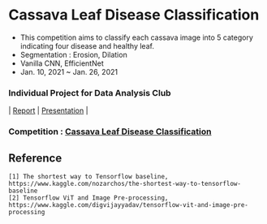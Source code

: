 # Cassava Leaf Disease Classification
- This competition aims to classify each cassava image into 5 category indicating four disease and healthy leaf.
- Segmentation : Erosion, Dilation
- Vanilla CNN, EfficientNet
- Jan. 10, 2021 ~ Jan. 26, 2021

### Individual Project for Data Analysis Club
| [Report](https://github.com/OH-Seoyoung/Cassava_Leaf_Disease_Classification/blob/master/Mid_report.pdf) | [Presentation](https://github.com/OH-Seoyoung/Cassava_Leaf_Disease_Classification/blob/master/Presentation.pdf) |

### Competition : [Cassava Leaf Disease Classification](https://www.kaggle.com/c/cassava-leaf-disease-classification/overview)

## Reference
```
[1] The shortest way to Tensorflow baseline, https://www.kaggle.com/nozarchos/the-shortest-way-to-tensorflow-baseline
[2] Tensorflow ViT and Image Pre-processing, https://www.kaggle.com/digvijayyadav/tensorflow-vit-and-image-pre-processing
```
